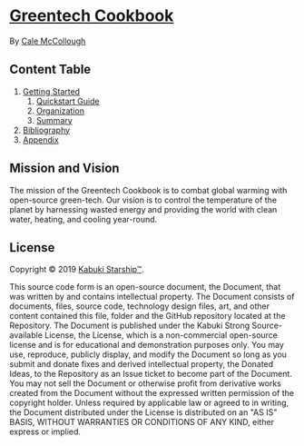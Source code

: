 # [Greentech Cookbook](github.com/oregon-cooler/greentech_cookbook)

By [Cale McCollough](https://calemccollough.github.io)

## Content Table

1. [Getting Started](./getting_started)
   1. [Quickstart Guide](./getting_started/quickstart_guide)
   1. [Organization](./getting_started/organization)
   1. [Summary](./getting_started/summary)
1. [Bibliography](./bibliography)
1. [Appendix](./appendix)

## Mission and Vision

The mission of the Greentech Cookbook is to combat global warming with open-source green-tech. Our vision is to control the temperature of the planet by harnessing wasted energy and providing the world with clean water, heating, and cooling year-round.

## License

Copyright © 2019 [Kabuki Starship™](https://kabukistarship.com).

This source code form is an open-source document, the Document, that was written by and contains intellectual property. The Document consists of documents, files, source code, technology design files, art, and other content contained this file, folder and the GitHub repository located at the Repository. The Document is published under the Kabuki Strong Source-available License, the License, which is a non-commercial open-source license and is for educational and demonstration purposes only. You may use, reproduce, publicly display, and modify the Document so long as you submit and donate fixes and derived intellectual property, the Donated Ideas, to the Repository as an Issue ticket to become part of the Document. You may not sell the Document or otherwise profit from derivative works created from the Document without the expressed written permission of the copyright holder. Unless required by applicable law or agreed to in writing, the Document distributed under the License is distributed on an "AS IS" BASIS, WITHOUT WARRANTIES OR CONDITIONS OF ANY KIND, either express or implied.
